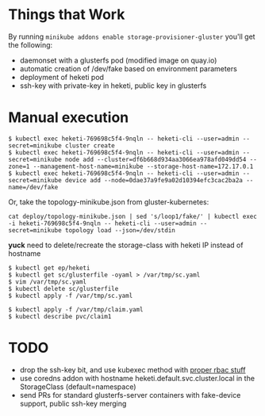 # Things that Work

By running `minikube addons enable storage-provisioner-gluster` you'll get the following:

- daemonset with a glusterfs pod (modified image on quay.io)
- automatic creation of /dev/fake based on environment parameters
- deployment of heketi pod
- ssh-key with private-key in heketi, public key in glusterfs

# Manual execution

```
$ kubectl exec heketi-769698c5f4-9nqln -- heketi-cli --user=admin --secret=minikube cluster create
$ kubectl exec heketi-769698c5f4-9nqln -- heketi-cli --user=admin --secret=minikube node add --cluster=df6b668d934aa3066ea978afd049dd54 --zone=1 --management-host-name=minikube --storage-host-name=172.17.0.1
$ kubectl exec heketi-769698c5f4-9nqln -- heketi-cli --user=admin --secret=minikube device add --node=0dae37a9fe9a02d10394efc3cac2ba2a --name=/dev/fake
```

Or, take the topology-minikube.json from gluster-kubernetes:

```
cat deploy/topology-minikube.json | sed 's/loop1/fake/' | kubectl exec -i heketi-769698c5f4-9nqln -- heketi-cli --user=admin --secret=minikube topology load --json=/dev/stdin
```

**yuck** need to delete/recreate the storage-class with heketi IP instead of hostname

```
$ kubectl get ep/heketi
$ kubectl get sc/glusterfile -oyaml > /var/tmp/sc.yaml
$ vim /var/tmp/sc.yaml
$ kubectl delete sc/glusterfile
$ kubectl apply -f /var/tmp/sc.yaml
```

```
$ kubectl apply -f /var/tmp/claim.yaml
$ kubectl describe pvc/claim1
```

# TODO

- drop the ssh-key bit, and use kubexec method with [proper rbac stuff](https://github.com/heketi/heketi/blob/master/docs/admin/install-kubernetes.md)
- use coredns addon with hostname heketi.default.svc.cluster.local in the StorageClass (default=namespace)
- send PRs for standard glusterfs-server containers with fake-device support, public ssh-key merging
